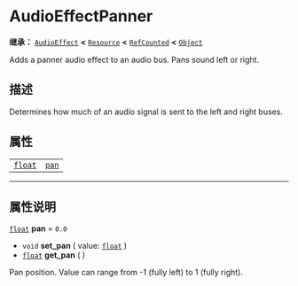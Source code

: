 <!-- ⚠ 请勿编辑本文件 ⚠ -->
<!-- 本文档使用脚本从 WeDot 引擎源码仓库生成。 -->
<!-- 生成脚本：https://github.com/WeDot-Engine/WeDot/tree/4.3/doc/tools/make_md.py； -->
<!-- 原文件：https://github.com/WeDot-Engine/WeDot/tree/4.3/doc/classes/AudioEffectPanner.xml。 -->

<div id="_class_audioeffectpanner"></div>

# AudioEffectPanner

**继承：** [`AudioEffect`](class_audioeffect.md) **<** [`Resource`](class_resource.md) **<** [`RefCounted`](class_refcounted.md) **<** [`Object`](class_object.md)

Adds a panner audio effect to an audio bus. Pans sound left or right.

## 描述

Determines how much of an audio signal is sent to the left and right buses.

## 属性

|||
|:-:|:--|
| [`float`](class_float.md) | [`pan`](#class_audioeffectpanner_property_pan) | ``0.0`` |

<!-- rst-class:: classref-section-separator -->

---

## 属性说明

<div id="_class_audioeffectpanner_property_pan"></div>

[`float`](class_float.md) **pan** = ``0.0`` <div id="class_audioeffectpanner_property_pan"></div>

- `void` **set_pan** ( value: [`float`](class_float.md) )
- [`float`](class_float.md) **get_pan** ( )

Pan position. Value can range from -1 (fully left) to 1 (fully right).

[^virtual]: 本方法通常需要用户覆盖才能生效。
[^const]: 本方法无副作用，不会修改该实例的任何成员变量。
[^vararg]: 本方法除了能接受在此处描述的参数外，还能够继续接受任意数量的参数。
[^constructor]: 本方法用于构造某个类型。
[^static]: 调用本方法无需实例，可直接使用类名进行调用。
[^operator]: 本方法描述的是使用本类型作为左操作数的有效运算符。
[^bitfield]: 这个值是由下列位标志构成位掩码的整数。
[^void]: 无返回值。
